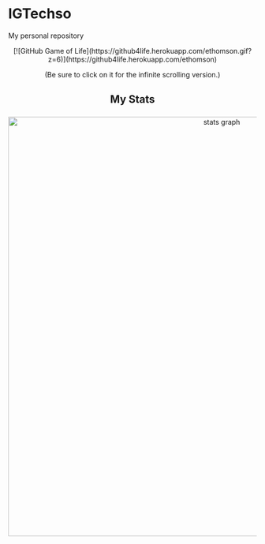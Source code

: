 # IGTechso
My personal repository
<div align="center">
[![GitHub Game of Life](https://github4life.herokuapp.com/ethomson.gif?z=6)](https://github4life.herokuapp.com/ethomson)


(Be sure to click on it for the infinite scrolling version.)
</div>

<h2 align="center">My Stats</h2>

###

<div align="center">
  <img src="http://github-profile-summary-cards.vercel.app/api/cards/profile-details?username=IGTUpdate&theme=bear" width=850  alt="stats graph"/>

</div>
